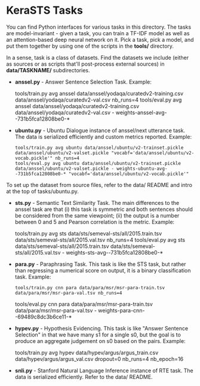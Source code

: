 KeraSTS Tasks
=============

You can find Python interfaces for various tasks in this directory.
The tasks are model-invariant - given a task, you can train a TF-IDF
model as well as an attention-based deep neural network on it.
Pick a task, pick a model, and put them together by using one of
the scripts in the **tools/** directory.

In a sense, task is a class of datasets.  Find the datasets we include
(either as sources or as scripts that'll post-process external sources)
in **data/TASKNAME/** subdirectories.

  * **anssel.py** - Answer Sentence Selection Task.  Example:

	tools/train.py avg anssel data/anssel/yodaqa/curatedv2-training.csv data/anssel/yodaqa/curatedv2-val.csv nb_runs=4
	tools/eval.py avg anssel data/anssel/yodaqa/curatedv2-training.csv data/anssel/yodaqa/curatedv2-val.csv - weights-anssel-avg--731b5fca12808be0-*

  * **ubuntu.py** - Ubuntu Dialogue instance of anssel/next utterance task.
    The data is serialized efficiently and custom metrics reported.  Example:

        tools/train.py avg ubuntu data/anssel/ubuntu/v2-trainset.pickle data/anssel/ubuntu/v2-valset.pickle "vocabf='data/anssel/ubuntu/v2-vocab.pickle'" nb_runs=4
        tools/eval.py avg ubuntu data/anssel/ubuntu/v2-trainset.pickle data/anssel/ubuntu/v2-valset.pickle - weights-ubuntu-avg--731b5fca12808be0-* "vocabf='data/anssel/ubuntu/v2-vocab.pickle'"

  To set up the dataset from source files, refer to the data/ README and
  intro at the top of tasks/ubuntu.py.

  * **sts.py** - Semantic Text Similarity Task.
  The main differences to the anssel task are that (i) this task is symmetric
  and both sentences should be considered from the same viewpoint; (ii) the
  output is a number between 0 and 5 and Pearson correlation is the metric.
  Example:

	tools/train.py avg sts data/sts/semeval-sts/all/2015.train.tsv data/sts/semeval-sts/all/2015.val.tsv nb_runs=4
	tools/eval.py avg sts data/sts/semeval-sts/all/2015.train.tsv data/sts/semeval-sts/all/2015.val.tsv - weights-sts-avg--731b5fca12808be0-*

  * **para.py** - Paraphrasing Task.  This task is like the STS task,
    but rather than regressing a numerical score on output, it is
    a binary classification task.  Example:

        tools/train.py cnn para data/para/msr/msr-para-train.tsv data/para/msr/msr-para-val.tsv nb_runs=4
	tools/eval.py cnn para data/para/msr/msr-para-train.tsv data/para/msr/msr-para-val.tsv - weights-para-cnn--69489c8dc3b6ce11-*

  * **hypev.py** - Hypothesis Evidencing.  This task is like "Answer Sentence
    Selection" in that we have many s1 for a single s0, but the goal is
    to produce an aggregate judgement on s0 based on the pairs.  Example:

	tools/train.py avg hypev data/hypev/argus/argus_train.csv data/hypev/argus/argus_val.csv dropout=0 nb_runs=4 nb_epoch=16

  * **snli.py** - Stanford Natural Language Inference instance of RTE task.
    The data is serialized efficiently.  Refer to the data/ README.
